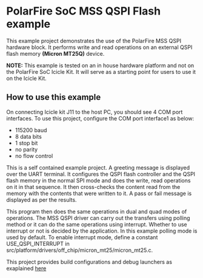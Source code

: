 # PolarFire SoC MSS QSPI Flash example
This example project demonstrates the use of the PolarFire MSS QSPI hardware
block. It performs write and read operations on an external QSPI flash memory
**(Micron MT25Q)** device.

**NOTE:** This example is tested on an in house hardware platform and not on the
PolarFire SoC Icicle Kit. It will serve as a starting point for users to use it on the Icicle Kit.
## How to use this example
On connecting Icicle kit J11 to the host PC, you should see 4 COM port interfaces.
To use this project, configure the COM port interface1 as below:
 - 115200 baud
 - 8 data bits
 - 1 stop bit
 - no parity
 - no flow control

This is a self contained example project. A greeting message is displayed
over the UART terminal. It configures the QSPI flash controller and the
QSPI flash memory in the normal SPI mode and does the write, read operations
on it in that sequence. It then cross-checks the content read from the memory
with the contents that were written to it. A pass or fail message is displayed
as per the results.

This program then does the same operations in dual and quad modes of operations.
The MSS QSPI driver can carry out the transfers using polling method or it
can do the same operations using interrupt. Whether to use interrupt or not is
decided by the application. In this example polling mode is used by default.
To enable interrupt mode, define a constant USE_QSPI_INTERRUPT in
src/platform/drivers/off_chip/micron_mt25/micron_mt25.c.

This project provides build configurations and debug launchers as exaplained
[here](https://github.com/polarfire-soc/polarfire-soc-bare-metal-examples/blob/main/README.md)

